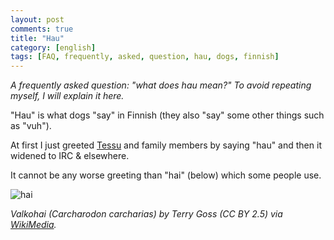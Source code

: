 ```yaml
---
layout: post
comments: true
title: "Hau"
category: [english]
tags: [FAQ, frequently, asked, question, hau, dogs, finnish]
---
```


*A frequently asked question: "what does hau mean?" To avoid repeating
 myself, I will explain it here.*

"Hau" is what dogs "say" in Finnish (they also "say" some other things such
as "vuh").

At first I just greeted [Tessu] and family members by saying "hau" and then
it widened to IRC & elsewhere.

[Tessu]:https://mikaela.info/r/tessu

It cannot be any worse greeting than "hai" (below) which some people use.

![hai](https://upload.wikimedia.org/wikipedia/commons/5/56/White_shark.jpg)
<br/><div class="centered">*Valkohai (Carcharodon carcharias) by Terry
Goss (CC BY 2.5) via [WikiMedia].*</div>

[WikiMedia]:https://commons.wikimedia.org/wiki/File:White_shark.jpg
